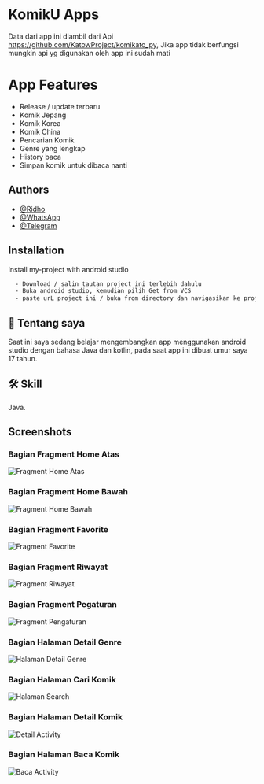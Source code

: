 
# KomikU Apps

Data dari app ini diambil dari Api https://github.com/KatowProject/komikato_py,
Jika app tidak berfungsi mungkin api yg digunakan oleh app ini sudah mati

# App Features
- Release / update terbaru
- Komik Jepang
- Komik Korea
- Komik China
- Pencarian Komik 
- Genre yang lengkap
- History baca
- Simpan komik untuk dibaca nanti

## Authors 

- [@Ridho](https://github.com/Ridhoardhiansyah7/)
- [@WhatsApp](https://api.whatsapp.com/send/?phone=0895323021645&text&type=phone_number&app_absent=0)
- [@Telegram](https://t.me/ridh704)






## Installation

Install my-project with android studio
```bash
  - Download / salin tautan project ini terlebih dahulu
  - Buka android studio, kemudian pilih Get from VCS
  - paste urL project ini / buka from directory dan navigasikan ke projek ini 
```

## 🚀 Tentang saya

Saat ini saya sedang belajar mengembangkan app menggunakan android studio dengan bahasa Java dan kotlin, pada saat app ini dibuat umur saya 17 tahun.

    
## 🛠 Skill
Java.

## Screenshots

### Bagian Fragment Home Atas
![Fragment Home Atas](/app/src/main/res/drawable/home_atas.png)

### Bagian Fragment Home Bawah
![Fragment Home Bawah](/app/src/main/res/drawable/home_bawah.png)

### Bagian Fragment Favorite
![Fragment Favorite](app/src/main/res/drawable/favorite.png)

### Bagian Fragment Riwayat
![Fragment Riwayat](app/src/main/res/drawable/riwayat.png)
 
### Bagian Fragment Pegaturan
![Fragment Pengaturan](app/src/main/res/drawable/pengaturan.png)


### Bagian Halaman Detail Genre
![Halaman Detail Genre](app/src/main/res/drawable/halaman_detail_genre.png)

### Bagian Halaman Cari Komik
![Halaman Search](app/src/main/res/drawable/halaman_search.png)


### Bagian Halaman Detail Komik
![Detail Activity](app/src/main/res/drawable/halaman_detail.png)


### Bagian Halaman Baca Komik
![Baca Activity](app/src/main/res/drawable/halaman_baca.png)


